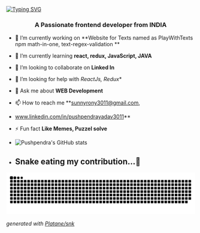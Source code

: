 <a align="center" href="https://git.io/typing-svg"><img src="https://readme-typing-svg.demolab.com?font=Fira+Code&weight=900&size=50&pause=1000&center=true&width=1000&height=100&lines=Hi+I'm+PUSHPENDRA+YADAV+%F0%9F%91%8B" alt="Typing SVG" /></a>
<h3 align="center">A Passionate frontend developer from INDIA</h3>

- 🔭 I’m currently working on **Website for Texts named as PlayWithTexts npm math-in-one, text-regex-validation **

- 🌱 I’m currently learning **react, redux, JavaScript, JAVA**

- 👯 I’m looking to collaborate on **Linked In**

- 🤝 I’m looking for help with *ReactJs, Redux**

- 💬 Ask me about **WEB Development**

- 📫 How to reach me **sunnyrony3011@gmail.com,
- www.linkedin.com/in/pushpendrayadav3011**

- ⚡ Fun fact **Like Memes, Puzzel solve**

- ![Pushpendra's GitHub stats](https://github-readme-stats.vercel.app/api?username=PUSHPENDRAPADDI&show_icons=true&theme=dark)

- ## Snake eating my contribution...🐉
<picture>
  <source media="(prefers-color-scheme: dark)" srcset="https://raw.githubusercontent.com/PUSHPENDRAPADDI/PUSHPENDRAPADDI/output/github-contribution-grid-snake-dark.svg">
  <source media="(prefers-color-scheme: light)" srcset="https://raw.githubusercontent.com/PUSHPENDRAPADDI/PUSHPENDRAPADDI/output/github-contribution-grid-snake.svg">
  <img alt="github contribution grid snake animation" src="https://raw.githubusercontent.com/PUSHPENDRAPADDI/PUSHPENDRAPADDI/output/github-contribution-grid-snake.svg">
</picture>

_generated with [Platane/snk](https://github.com/Platane/snk)_
